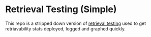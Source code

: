 # Retrieval Testing (Simple)

This repo is a stripped down version of [retrieval testing](https://github.com/storacha/retrieval-testing) used to get retriavability stats deployed, logged and graphed quickly.
